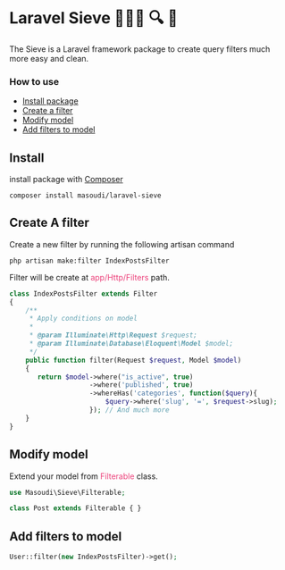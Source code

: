 # Laravel Sieve 🧑🏾‍💻 🔍 🙂

The Sieve is a Laravel framework package to create query filters much more easy and clean.

### How to use

- [Install package](#install)
- [Create a filter](#create-a-filter)
- [Modify model](#modify-model)
- [Add filters to model](#add-filters-to-model)

## Install

install package with [Composer](https://getcomposer.org/)

```shell
composer install masoudi/laravel-sieve
```

## Create A filter

Create a new filter by running the following artisan command

```shell
php artisan make:filter IndexPostsFilter
```

Filter will be create at <font color="#EC407A">app/Http/Filters</font> path.

```php
class IndexPostsFilter extends Filter
{
    /**
     * Apply conditions on model
     *
     * @param Illuminate\Http\Request $request;
     * @param Illuminate\Database\Eloquent\Model $model;
     */
    public function filter(Request $request, Model $model)
    {
       return $model->where("is_active", true)
                    ->where('published', true)
                    ->whereHas('categories', function($query){
                        $query->where('slug', '=', $request->slug);
                    }); // And much more
    }
}
```

## Modify model

Extend your model from <font color="#EC407A">Filterable</font> class.

```php
use Masoudi\Sieve\Filterable;

class Post extends Filterable { }
```

## Add filters to model

```php
User::filter(new IndexPostsFilter)->get();
```
